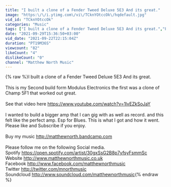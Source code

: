 ```yaml
---
title: "I built a clone of a Fender Tweed Deluxe 5E3 And its great."
image: "https:\/\/i.ytimg.com\/vi\/TCknYOtccOk\/hqdefault.jpg"
vid_id: "TCknYOtccOk"
categories: "Music"
tags: ["I built a clone of a Fender Tweed Deluxe 5E3 And its great.","Fender","Tweed Deluxe"]
date: "2021-09-29T15:36:50+03:00"
vid_date: "2021-09-22T22:15:04Z"
duration: "PT19M36S"
viewcount: "82"
likeCount: "4"
dislikeCount: "0"
channel: "Matthew North Music"
---
```

{% raw %}I built a clone of a Fender Tweed Deluxe 5E3 And its great.<br /><br />This is my Second build form Modulus Electronics the first was a clone of Champ 5F1 that worked out great. <br /><br />See that video here <a rel="nofollow" target="blank" href="https://www.youtube.com/watch?v=1lvEZkSoJaY">https://www.youtube.com/watch?v=1lvEZkSoJaY</a><br /><br /> I wanted to build a bigger amp that I can gig with as well as record. and this felt like the perfect amp. Esp for Blues. This is what I got and how it went. <br />Please like and Subscribe if you enjoy.<br /><br />Buy my music <a rel="nofollow" target="blank" href="http://matthewnorth.bandcamp.com">http://matthewnorth.bandcamp.com</a><br /><br />Please follow me on the following Social media. <br />Spotify <a rel="nofollow" target="blank" href="https://open.spotify.com/artist/30gxSsG2B8p7yfsyFsmmSc">https://open.spotify.com/artist/30gxSsG2B8p7yfsyFsmmSc</a><br />Website <a rel="nofollow" target="blank" href="http://www.matthewnorthmusic.co.uk">http://www.matthewnorthmusic.co.uk</a><br />Facebook <a rel="nofollow" target="blank" href="http://www.facebook.com/matthewnorthmusic">http://www.facebook.com/matthewnorthmusic</a><br />Twitter <a rel="nofollow" target="blank" href="http://twitter.com/mnorthmusic">http://twitter.com/mnorthmusic</a><br />Soundcloud <a rel="nofollow" target="blank" href="http://www.soundcloud.com/matthewnorthmusic">http://www.soundcloud.com/matthewnorthmusic</a>{% endraw %}
